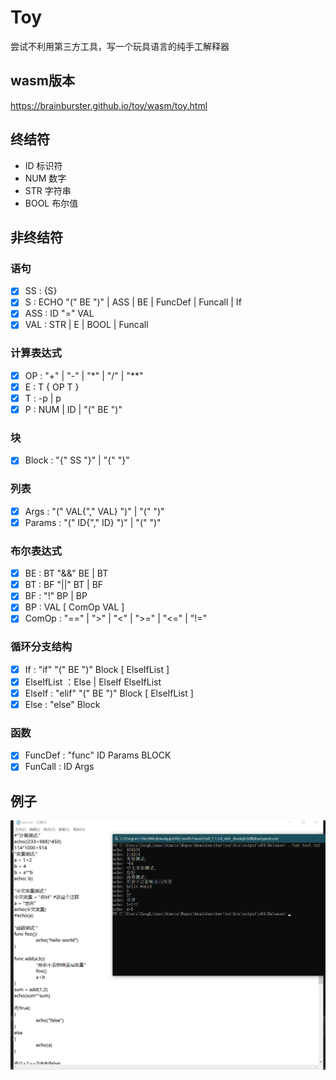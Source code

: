 ﻿# Toy

尝试不利用第三方工具，写一个玩具语言的纯手工解释器

## wasm版本

  <https://brainburster.github.io/toy/wasm/toy.html>

## 终结符

- ID 标识符
- NUM 数字
- STR 字符串
- BOOL 布尔值

## 非终结符

### 语句

- [x] SS : {S}
- [x] S : ECHO "(" BE ")" | ASS | BE | FuncDef | Funcall | If
- [x] ASS : ID "=" VAL
- [x] VAL : STR | E | BOOL | Funcall

### 计算表达式

- [x] OP : "+" | "-" | "*" | "/" | "**"
- [x] E : T { OP T }
- [x] T : -p | p
- [x] P : NUM | ID | "(" BE ")"

### 块

- [x] Block : "{" SS "}" | "{" "}"

### 列表

- [x] Args : "(" VAL{"," VAL} ")" | "(" ")"
- [x] Params : "(" ID{"," ID} ")" | "(" ")"

### 布尔表达式

- [x] BE : BT "&&" BE | BT
- [x] BT : BF "||" BT | BF
- [x] BF : "!" BP | BP
- [x] BP : VAL [ ComOp VAL ]
- [x] ComOp : "==" | ">" | "<" | ">=" | "<=" | "!="

### 循环分支结构

- [x] If : "if" "(" BE ")" Block [ ElseIfList ]
- [x] ElseIfList ：Else | ElseIf ElseIfList
- [x] ElseIf : "elif" "(" BE ")"  Block [ ElseIfList ]
- [x] Else : "else" Block

### 函数

- [x] FuncDef : "func" ID Params BLOCK
- [x] FunCall : ID Args

## 例子

![例子](/example.png)
